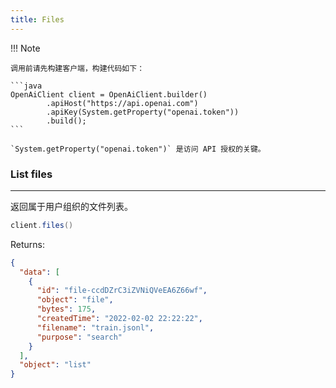 ```yaml
---
title: Files
---
```


!!! Note

    调用前请先构建客户端，构建代码如下：

    ```java
    OpenAiClient client = OpenAiClient.builder()
            .apiHost("https://api.openai.com")
            .apiKey(System.getProperty("openai.token"))
            .build();
    ```

    `System.getProperty("openai.token")` 是访问 API 授权的关键。

### List files

---

返回属于用户组织的文件列表。

```java
client.files()
```

Returns:

```json
{
  "data": [
    {
      "id": "file-ccdDZrC3iZVNiQVeEA6Z66wf",
      "object": "file",
      "bytes": 175,
      "createdTime": "2022-02-02 22:22:22",
      "filename": "train.jsonl",
      "purpose": "search"
    }
  ],
  "object": "list"
}
```

